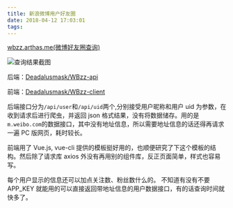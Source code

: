 ```yaml
---
title: 新浪微博用户好友圈
date: 2018-04-12 17:03:01
tags:
---
```


[wbzz.arthas.me(微博好友圈查询)](https://wbzz.arthas.me/)

![查询结果截图](/img/wbzz.png)

后端：[Deadalusmask/WBzz-api](https://github.com/Deadalusmask/WBzz-api)

前端：[Deadalusmask/WBzz-client](https://github.com/Deadalusmask/WBzz-client)

后端接口分为`/api/user`和`/api/uid`两个,分别接受用户昵称和用户 uid 为参数，在收到请求后进行爬虫，并返回 json 格式结果，没有将数据储存。用的是`m.weibo.com`的数据接口，其中没有地址信息，所以需要地址信息的话还得再请求一遍 PC 版网页，耗时较长。

前端用了 Vue.js, vue-cli 提供的模板挺好用的，也顺便研究了下这个模板的结构。然后除了请求库 axios 外没有再用别的组件库，反正页面简单，样式也容易写。

每个用户显示的信息还可以加点关注数、粉丝数什么的。
不知道有没有不要 APP_KEY 就能用的可以直接返回带地址信息的用户数据接口，有的话查询时间就快多了。
